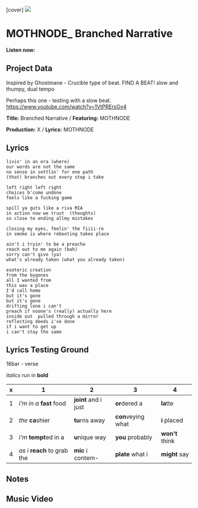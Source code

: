 [cover] ![](57175019_319474918741616_8502199518755923887_n.jpg)

# MOTHNODE_ Branched Narrative

**Listen now:** 

## Project Data

Inspired by Ghostmane - Crucible type of beat.
FIND A BEAT! slow and thumpy, dual  tempo

Perhaps this one - testing with a slow beat. https://www.youtube.com/watch?v=1VtPRErsGv4

**Title:** Branched Narrative / **Featuring:** MOTHNODE

**Production:** X / **Lyrics:** MOTHNODE

## Lyrics

```
livin' in an era (where)
our words are not the same
no sense in settlin' for one path
(that) branches out every step i take

left right left right
choices b'come undone
feels like a fucking game

spill ya guts like a riva MIA
in action now we trust  (thoughts)
so close to ending allmy mistakes

closing my eyes, feelin' the fiiii-re
in smoke is where rebooting takes place

ain't i tryin' to be a preacha
reach out to me again (bah)
sorry can't give (ya)
what's already taken (what you already taken)

esoteric creation
from the bygones
all I wanted from
this was a place
I'd call home
but it's gone
but it's gone
drifting lone i can't
preach if noone's (really) actually here
inside out  pulled through a mirror
reflecting deeds i've done
if i want to get up
i can't stay the same

```

## Lyrics Testing Ground

16bar - verse

*italics* run in
**bold**

| x | 1 | 2 | 3 | 4 |
|---|---|---|---|---|
| 1 | *i'm in a* **fast** food | **joint** and i just  | **or**dered a  | **la**tte  |
| 2 | *the* **ca**shier | **tu**rns away  |  **con**veying what |  **i** placed |
| 3 | *i'm* **tempt**ed in a | **u**nique way  |  **you** probably |  **won't** think |
| 4 | *as i* **reach** to grab the |  **mic** i contem-  | **plate** what i | **might** say |

## Notes

## Music Video
